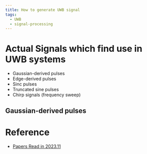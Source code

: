 ```yaml
---
title: How to generate UWB signal
tags:
  - UWB
  - signal-processing
---
```

# Actual Signals which find use in UWB systems

* Gaussian-derived pulses
* Edge-derived pulses
* Sinc pulses
* Truncated sine pulses
* Chirp signals (frequency sweep)

## Gaussian-derived pulses



# Reference

* [Papers Read in 2023.11](research_career/papers_2023_11.md)